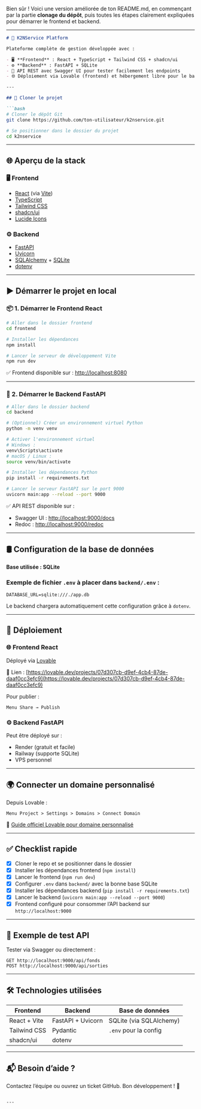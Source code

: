 Bien sûr ! Voici une version améliorée de ton README.md, en commençant par la partie **clonage du dépôt**, puis toutes les étapes clairement expliquées pour démarrer le frontend et backend.

---

````md
# 🧩 K2NService Platform

Plateforme complète de gestion développée avec :

- 🖥️ **Frontend** : React + TypeScript + Tailwind CSS + shadcn/ui  
- ⚙️ **Backend** : FastAPI + SQLite  
- 🧪 API REST avec Swagger UI pour tester facilement les endpoints  
- 🌐 Déploiement via Lovable (frontend) et hébergement libre pour le backend  

---

## 🚀 Cloner le projet

```bash
# Cloner le dépôt Git
git clone https://github.com/ton-utilisateur/k2nservice.git

# Se positionner dans le dossier du projet
cd k2nservice
````

---

## 🌐 Aperçu de la stack

### 🖥️ Frontend

* [React](https://react.dev/) (via [Vite](https://vitejs.dev/))
* [TypeScript](https://www.typescriptlang.org/)
* [Tailwind CSS](https://tailwindcss.com/)
* [shadcn/ui](https://ui.shadcn.dev/)
* [Lucide Icons](https://lucide.dev/)

### ⚙️ Backend

* [FastAPI](https://fastapi.tiangolo.com/)
* [Uvicorn](https://www.uvicorn.org/)
* [SQLAlchemy](https://www.sqlalchemy.org/) + [SQLite](https://www.sqlite.org/index.html)
* [dotenv](https://pypi.org/project/python-dotenv/)

---

## ▶️ Démarrer le projet en local

### 📦 1. Démarrer le **Frontend React**

```bash
# Aller dans le dossier frontend
cd frontend

# Installer les dépendances
npm install

# Lancer le serveur de développement Vite
npm run dev
```

✅ Frontend disponible sur : [http://localhost:8080](http://localhost:8080)

---

### 🔁 2. Démarrer le **Backend FastAPI**

```bash
# Aller dans le dossier backend
cd backend

# (Optionnel) Créer un environnement virtuel Python
python -m venv venv

# Activer l'environnement virtuel
# Windows :
venv\Scripts\activate
# macOS / Linux :
source venv/bin/activate

# Installer les dépendances Python
pip install -r requirements.txt

# Lancer le serveur FastAPI sur le port 9000
uvicorn main:app --reload --port 9000
```

✅ API REST disponible sur :

* Swagger UI : [http://localhost:9000/docs](http://localhost:9000/docs)
* Redoc : [http://localhost:9000/redoc](http://localhost:9000/redoc)

---

## 🛢️ Configuration de la base de données

**Base utilisée : SQLite**

### Exemple de fichier `.env` à placer dans `backend/.env` :

```
DATABASE_URL=sqlite:///./app.db
```

Le backend chargera automatiquement cette configuration grâce à `dotenv`.

---

## 🚀 Déploiement

### 🌐 Frontend React

Déployé via [Lovable](https://lovable.dev/projects/07d307cb-d9ef-4cb4-87de-daaf0cc3efc9)

🔗 Lien : [https://lovable.dev/projects/07d307cb-d9ef-4cb4-87de-daaf0cc3efc9](https://lovable.dev/projects/07d307cb-d9ef-4cb4-87de-daaf0cc3efc9)

Pour publier :

```
Menu Share → Publish
```

### ⚙️ Backend FastAPI

Peut être déployé sur :

* Render (gratuit et facile)
* Railway (supporte SQLite)
* VPS personnel

---

## 🌍 Connecter un domaine personnalisé

Depuis Lovable :

```
Menu Project > Settings > Domains > Connect Domain
```

📖 [Guide officiel Lovable pour domaine personnalisé](https://docs.lovable.dev/tips-tricks/custom-domain#step-by-step-guide)

---

## ✅ Checklist rapide

* [x] Cloner le repo et se positionner dans le dossier
* [x] Installer les dépendances frontend (`npm install`)
* [x] Lancer le frontend (`npm run dev`)
* [x] Configurer `.env` dans `backend/` avec la bonne base SQLite
* [x] Installer les dépendances backend (`pip install -r requirements.txt`)
* [x] Lancer le backend (`uvicorn main:app --reload --port 9000`)
* [x] Frontend configuré pour consommer l’API backend sur `http://localhost:9000`

---

## 🧪 Exemple de test API

Tester via Swagger ou directement :

```http
GET http://localhost:9000/api/fonds
POST http://localhost:9000/api/sorties
```

---

## 🛠️ Technologies utilisées

| Frontend     | Backend           | Base de données         |
| ------------ | ----------------- | ----------------------- |
| React + Vite | FastAPI + Uvicorn | SQLite (via SQLAlchemy) |
| Tailwind CSS | Pydantic          | `.env` pour la config   |
| shadcn/ui    | dotenv            |                         |

---

## 📬 Besoin d’aide ?

Contactez l’équipe ou ouvrez un ticket GitHub.
Bon développement ! 🚀

```

---

